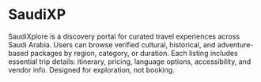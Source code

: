 # SaudiXP
SaudiXplore is a discovery portal for curated travel experiences across Saudi Arabia. Users can browse verified cultural, historical, and adventure-based packages by region, category, or duration. Each listing includes essential trip details: itinerary, pricing, language options, accessibility, and vendor info. Designed for exploration, not booking.
